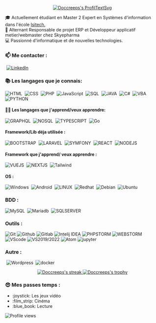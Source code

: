 <div name="Head" align="center"><a href="https://git.io/typing-svg"><img title="textsvg" alt="Doccreeps's ProfilTextSvg" src="https://readme-typing-svg.herokuapp.com?font=Montserrat&color=%2327F709&center=true&height=100&lines=Chargement+du+profil+...;D%C3%A9veloppeur+en+formation;%F0%9F%98%8E%F0%9F%92%BB%F0%9F%93%B1%F0%9F%96%A5"></a></div>

🎓 Actuellement étudiant en Master 2 Expert en Systèmes d'information dans l'école <a href="https://www.ecole-isitech.com/" target="_blank">Isitech.</a>    
🔨 Alternant Responsable de projet ERP et Développeur applicatif metier/webmaster chez Skyepharma  
💻 Passionné d'informatique et de nouvelles technologies.  

<!-- https://metrics.lecoq.io/about/Doccreeps-->

### 📫 Me contacter : 
&nbsp;[![LinkedIn](https://img.shields.io/badge/-LINKEDIN-1188C6?style=for-the-badge&logo=linkedin&logoColor=white)](https://www.linkedin.com/in/dorian-vericel-576461180/) 

<!--![Anurag's github stats](https://github-readme-stats.vercel.app/api?username=DocCreeps&show_icons=true&theme=gruvbox&count_private=true)  
-->

### :books: Les langages que je connais: 
  ![HTML](https://img.shields.io/badge/-HTML-FA7A3E?style=for-the-badge&logo=HTML5&logoColor=white) 
  &nbsp;![CSS](https://img.shields.io/badge/-CSS-2CCCD1?style=for-the-badge&logo=CSS3&logoColor=white)
  &nbsp;![PHP](https://img.shields.io/badge/-PHP-1B8ECF?style=for-the-badge&logo=PHP&logoColor=white)
  &nbsp;![JavaScript](https://img.shields.io/badge/-JavaScript-EBE148?style=for-the-badge&logo=JavaScript&logoColor=white)
  &nbsp;![SQL](https://img.shields.io/badge/-SQL-14C24B?style=for-the-badge&logo=MySQL&logoColor=white)
  &nbsp;![JAVA](https://img.shields.io/badge/-JAVA-F74B00?style=for-the-badge&logo=JAVA&logoColor=white)
  &nbsp;![C#](https://img.shields.io/badge/c%23%20-%23239120.svg?&style=for-the-badge&logo=c-sharp&logoColor=white)
  &nbsp;![VBA](https://img.shields.io/badge/-VBA-23C458?style=for-the-badge&logo=VBA&logoColor=white)
  &nbsp;![PYTHON](https://img.shields.io/badge/-PYTHON-D8C802?style=for-the-badge&logo=PYTHON&logoColor=white)
  <!--bash, bat, c++, vbs, JSON, YAML, XML-->

#### :man_student: Les langages que j'apprend/veux apprendre: 
  ![GRAPHQL](https://img.shields.io/badge/-GRAPHQL-CF72E1?style=for-the-badge&logo=GRAPHQL&logoColor=white)
  &nbsp;![NOSQL](https://img.shields.io/badge/-NOSQL-02AEC6?style=for-the-badge&logo=NOSQL&logoColor=white) 
  &nbsp;![TYPESCRIPT](https://img.shields.io/badge/-TYPESCRIPT-007CF7?style=for-the-badge&logo=TYPESCRIPT&logoColor=white)
  &nbsp;![Go](https://img.shields.io/badge/Go-00ADD8?style=for-the-badge&logo=go&logoColor=white)
  <!-- haskell rust -->
  
  
#### Framework/Lib déja utilisée :  
  ![BOOTSTRAP](https://img.shields.io/badge/-BOOTSTRAP-023e8a?style=for-the-badge&logo=BOOTSTRAP&logoColor=white) 
  &nbsp;![LARAVEL](https://img.shields.io/badge/-LARAVEL-C86A00?style=for-the-badge&logo=LARAVEL&logoColor=white) 
  &nbsp;![SYMFONY](https://img.shields.io/badge/-SYMFONY-007CF7?style=for-the-badge&logo=SYMFONY&logoColor=white) 
  &nbsp;![REACT](https://img.shields.io/badge/-REACT-00C2C8?style=for-the-badge&logo=REACT&logoColor=white)
  &nbsp;![NODEJS](https://img.shields.io/badge/-NODEJS-52b788?style=for-the-badge&logo=NODE.JS&logoColor=white)
  <!-- jquery, datatable, slidev-->
 #### Framework que j'apprend/ veux apprendre :  
![VUEJS](https://img.shields.io/badge/-VUEJS-52b788?style=for-the-badge&logo=VUE.JS&logoColor=white) 
  &nbsp;![NEXTJS](https://img.shields.io/badge/-NEXTJS-d00000?style=for-the-badge&logo=NEXT.JS&logoColor=white) 
  &nbsp;![Tailwind](https://img.shields.io/badge/-tailwind-b7e4c7?style=for-the-badge&logo=tailwind-css&logoColor=black)
 <!-- &nbsp;![Nuxt.js](https://img.shields.io/badge/-Nuxtjs-b7e4c7?style=for-the-badge&logo=Nuxtjs&logoColor=white)   -->
  
<!--<a href="https://github.com/anuraghazra/github-readme-stats" >![Top Langs](https://github-readme-stats.vercel.app/api/top-langs/?username=DocCreeps&show_icons=true&theme=gruvbox&count_private=true)</a>  
### Base de données -->


#### OS :  
![Windows](https://img.shields.io/badge/-Windows-07def3?style=for-the-badge&logo=Windows&logoColor=white) 
&nbsp;![Android](https://img.shields.io/badge/-Android-52b788?style=for-the-badge&logo=Android&logoColor=white) 
&nbsp;![LINUX](https://img.shields.io/badge/-Linux-e6f900?style=for-the-badge&logo=Linux&logoColor=black)
&nbsp;![Redhat](https://img.shields.io/badge/-Redhat-f90f00?style=for-the-badge&logo=RedHat&logoColor=white) 
&nbsp;![Debian](https://img.shields.io/badge/-Debian-eaa703?style=for-the-badge&logo=Debian&logoColor=white)
&nbsp;![Ubuntu](https://img.shields.io/badge/-ubuntu-d9ea03?style=for-the-badge&logo=ubuntu&logoColor=white)

<!--- &nbsp;![KaliLinux](https://img.shields.io/badge/-KaliLinux-52b788?style=for-the-badge&logo=KaliLinux&logoColor=white) fedora mint parrot-->

### BDD :
![MySQL](https://img.shields.io/badge/mysql-087a8e?&style=for-the-badge&logo=mysql&logoColor=white)
&nbsp;![Mariadb](https://img.shields.io/badge/mariadb-09434d?&style=for-the-badge&logo=mariadb&logoColor=white)
&nbsp;![SQLSERVER](https://img.shields.io/badge/SQLSERVER-fe2700?&style=for-the-badge&logo=microsoftsqlserver&logoColor=white)
<!--
https://img.shields.io/badge/mongodb-%2300f.svg?&style=for-the-badge&logo=mongodb&logoColor=white
https://img.shields.io/badge/hfsql-%2300f.svg?&style=for-the-badge&logo=mongodb&logoColor=white
-->

### Outils  :  
![Git](https://img.shields.io/badge/Git-orange?style=for-the-badge&logo=Git&logoColor=white)
![Github](https://img.shields.io/badge/Github-gray?style=for-the-badge&logo=Github&logoColor=white)
![Gitlab](https://img.shields.io/badge/Gitlab-gray?style=for-the-badge&logo=Gitlab&logoColor=white)
![Intelij IDEA](https://img.shields.io/badge/Intelij-ff0066?style=for-the-badge&logo=IntelliJ-IDEA&logoColor=white)
![PHPSTORM](https://img.shields.io/badge/PHPSTORM-ff0066?style=for-the-badge&logo=PHPSTORM&logoColor=white)
![WEBSTORM](https://img.shields.io/badge/WEBSTORM-ff0066?style=for-the-badge&logo=WEBSTORM&logoColor=white)
![VScode](https://img.shields.io/badge/VScode-0084e0?style=for-the-badge&logo=visualstudiocode&logoColor=white)
![VS2019/2022](https://img.shields.io/badge/VS2019/2022-0084e0?style=for-the-badge&logo=visualstudio&logoColor=white)
![Atom](https://img.shields.io/badge/Atom-0084e0?style=for-the-badge&logo=Atom&logoColor=white)
![jupyter](https://img.shields.io/badge/jupyter-C86A00?style=for-the-badge&logo=jupyter&logoColor=white)

<!--pycharm spyder anaconda netbeans raspberry arduino anroid studio react native...-->


### Autre  :
&nbsp;![Wordpress](https://img.shields.io/badge/-Wordpress-03c7ea?style=for-the-badge&logo=Wordpress&logoColor=white)
&nbsp;![docker](https://img.shields.io/badge/-docker-007CF7?style=for-the-badge&logo=docker&logoColor=white)
<!--### Autre :
raspberry 
arduino
--->

<div name="Stats" align="center">
   <a href="https://git.io/streak-stats">
    <img title="🔥 Get streak stats for your profile" alt="Doccreeps's streak" src="https://github-readme-streak-stats.herokuapp.com/?user=DocCreeps&theme=vue-dark"/>
  </a>
  
  
   <a href="https://github.com/ryo-ma/github-profile-trophy">
      <img title="🔥 Get trophy for your profile" alt="Doccreeps's trophy" src="https://github-profile-trophy.vercel.app/?username=DocCreeps&theme=gruvbox"/>
  </a>  
</div>  

### :sunglasses: Mes passes temps :
<ul>
  <li>:joystick: Les jeux vidéo </li> 
  <li>:film_strip: Cinéma </li> 
  <li>:blue_book:  Lecture </li>
</ul>  

![Profile views](https://gpvc.arturio.dev/DocCreeps)
  
 
